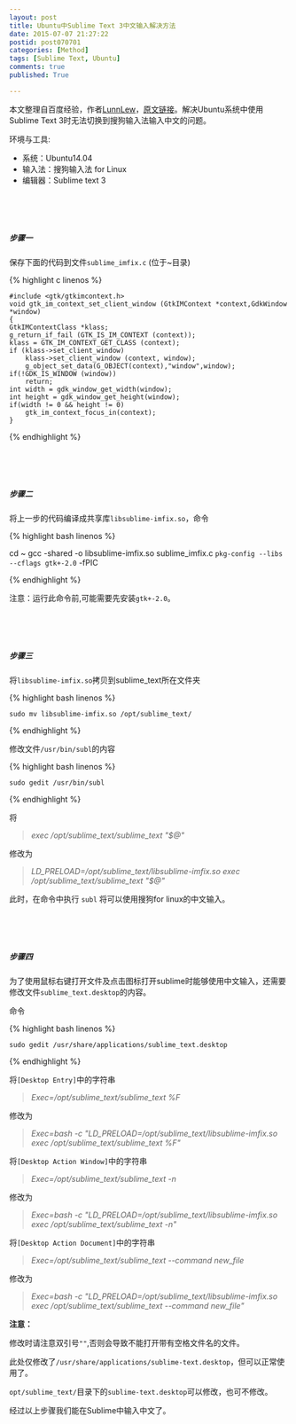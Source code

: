 ```yaml
---
layout: post
title: Ubuntu中Sublime Text 3中文输入解决方法
date: 2015-07-07 21:27:22
postid: post070701
categories: [Method]
tags: [Sublime Text, Ubuntu]
comments: true
published: True

---
```


本文整理自百度经验，作者[LunnLew](http://jingyan.baidu.com/user/npublic?un=LunnLew)，[原文链接](http://jingyan.baidu.com/article/f3ad7d0ff8731609c3345b3b.html)。解决Ubuntu系统中使用Sublime Text 3时无法切换到搜狗输入法输入中文的问题。

<!--more-->

环境与工具:

+ 系统：Ubuntu14.04
+ 输入法：搜狗输入法 for Linux
+ 编辑器：Sublime text 3


<br>
<br>
<br>


##### 步骤一

保存下面的代码到文件`sublime_imfix.c` (位于~目录)

{% highlight c linenos %}

    #include <gtk/gtkimcontext.h>
    void gtk_im_context_set_client_window (GtkIMContext *context,GdkWindow *window)
    {
    GtkIMContextClass *klass;
    g_return_if_fail (GTK_IS_IM_CONTEXT (context));
    klass = GTK_IM_CONTEXT_GET_CLASS (context);
    if (klass->set_client_window)
        klass->set_client_window (context, window);
        g_object_set_data(G_OBJECT(context),"window",window);
    if(!GDK_IS_WINDOW (window))
        return;
    int width = gdk_window_get_width(window);
    int height = gdk_window_get_height(window);
    if(width != 0 && height != 0)
        gtk_im_context_focus_in(context);
    }

{% endhighlight %}


<br>
<br>
<br>


##### 步骤二

将上一步的代码编译成共享库`libsublime-imfix.so`，命令

{% highlight bash linenos %}

cd ~
gcc -shared -o libsublime-imfix.so sublime_imfix.c  `pkg-config --libs --cflags gtk+-2.0` -fPIC

{% endhighlight %}

注意：运行此命令前,可能需要先安装`gtk+-2.0`。


<br>
<br>
<br>


##### 步骤三

将`libsublime-imfix.so`拷贝到sublime_text所在文件夹

{% highlight bash linenos %}

    sudo mv libsublime-imfix.so /opt/sublime_text/

{% endhighlight %}

修改文件`/usr/bin/subl`的内容

{% highlight bash linenos %}

    sudo gedit /usr/bin/subl

{% endhighlight %}

将

> *exec /opt/sublime_text/sublime_text "$@"*

修改为

> *LD_PRELOAD=/opt/sublime_text/libsublime-imfix.so exec /opt/sublime_text/sublime_text "$@"*

此时，在命令中执行 `subl` 将可以使用搜狗for linux的中文输入。


<br>
<br>
<br>


##### 步骤四

为了使用鼠标右键打开文件及点击图标打开sublime时能够使用中文输入，还需要修改文件`sublime_text.desktop`的内容。

命令

{% highlight bash linenos %}

    sudo gedit /usr/share/applications/sublime_text.desktop

{% endhighlight %}

将`[Desktop Entry]`中的字符串

> *Exec=/opt/sublime_text/sublime_text %F*

修改为

> *Exec=bash -c "LD_PRELOAD=/opt/sublime_text/libsublime-imfix.so exec /opt/sublime_text/sublime_text %F"*

将`[Desktop Action Window]`中的字符串

> *Exec=/opt/sublime_text/sublime_text -n*

修改为

> *Exec=bash -c "LD_PRELOAD=/opt/sublime_text/libsublime-imfix.so exec /opt/sublime_text/sublime_text -n"*

将`[Desktop Action Document]`中的字符串

> *Exec=/opt/sublime_text/sublime_text --command new_file*

修改为

> *Exec=bash -c "LD_PRELOAD=/opt/sublime_text/libsublime-imfix.so exec /opt/sublime_text/sublime_text --command new_file"*

**注意：**

修改时请注意双引号`""`,否则会导致不能打开带有空格文件名的文件。

此处仅修改了`/usr/share/applications/sublime-text.desktop`，但可以正常使用了。

`opt/sublime_text/`目录下的`sublime-text.desktop`可以修改，也可不修改。

经过以上步骤我们能在Sublime中输入中文了。
